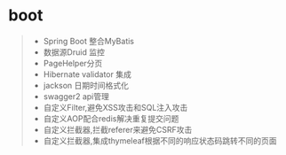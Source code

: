 # boot
>*  Spring Boot 整合MyBatis
>* 数据源Druid 监控
>* PageHelper分页
>* Hibernate validator 集成
>* jackson 日期时间格式化
>* swagger2 api管理
>* 自定义Filter,避免XSS攻击和SQL注入攻击
>* 自定义AOP配合redis解决重复提交问题
>* 自定义拦截器,拦截referer来避免CSRF攻击
>* 自定义拦截器,集成thymeleaf根据不同的响应状态码跳转不同的页面